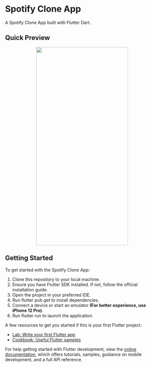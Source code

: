 # Spotify Clone App

A Spotify Clone App built with Flutter Dart.

## Quick Preview
<p align="center">
  <img src="https://github.com/youssifsamir/SpotifyClone-App/assets/113045942/abdf652c-2c0e-40ff-9343-80329cb12ca6" width="300" height="650" />
</p>

## Getting Started

To get started with the Spotify Clone App:

  1. Clone this repository to your local machine.
  2. Ensure you have Flutter SDK installed. If not, follow the official installation guide.
  3. Open the project in your preferred IDE.
  4. Run flutter pub get to install dependencies.
  5. Connect a device or start an emulator **(For better experience, use iPhone 12 Pro)**.
  6. Run flutter run to launch the application.

A few resources to get you started if this is your first Flutter project:

- [Lab: Write your first Flutter app](https://docs.flutter.dev/get-started/codelab)
- [Cookbook: Useful Flutter samples](https://docs.flutter.dev/cookbook)

For help getting started with Flutter development, view the [online documentation](https://docs.flutter.dev/), which offers tutorials, samples, guidance on mobile development, and a full API reference.
